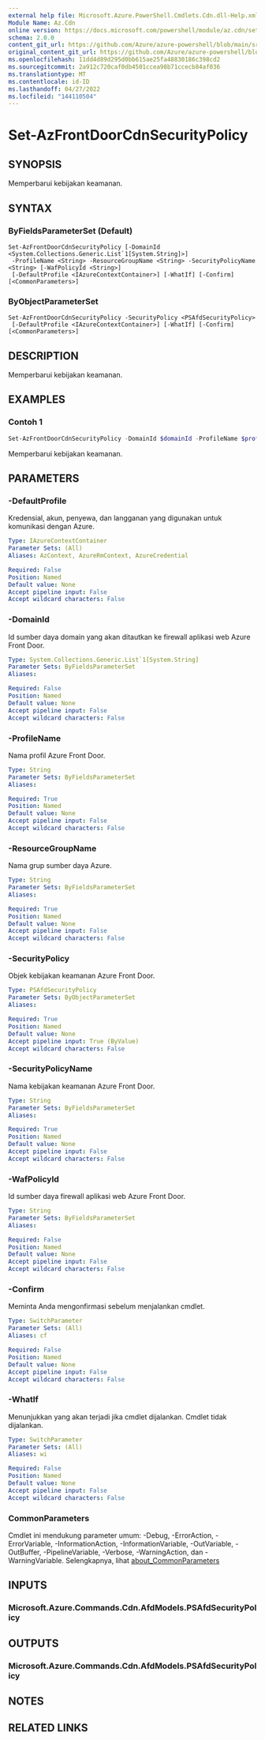 ```yaml
---
external help file: Microsoft.Azure.PowerShell.Cmdlets.Cdn.dll-Help.xml
Module Name: Az.Cdn
online version: https://docs.microsoft.com/powershell/module/az.cdn/set-azfrontdoorcdnsecuritypolicy
schema: 2.0.0
content_git_url: https://github.com/Azure/azure-powershell/blob/main/src/Cdn/Cdn/help/Set-AzFrontDoorCdnSecurityPolicy.md
original_content_git_url: https://github.com/Azure/azure-powershell/blob/main/src/Cdn/Cdn/help/Set-AzFrontDoorCdnSecurityPolicy.md
ms.openlocfilehash: 11dd4d89d295d0bb615ae25fa48830186c398cd2
ms.sourcegitcommit: 2a912c720caf0db4501ccea98b71ccecb84af036
ms.translationtype: MT
ms.contentlocale: id-ID
ms.lasthandoff: 04/27/2022
ms.locfileid: "144110504"
---
```

# Set-AzFrontDoorCdnSecurityPolicy

## SYNOPSIS
Memperbarui kebijakan keamanan.

## SYNTAX

### ByFieldsParameterSet (Default)
```
Set-AzFrontDoorCdnSecurityPolicy [-DomainId <System.Collections.Generic.List`1[System.String]>]
 -ProfileName <String> -ResourceGroupName <String> -SecurityPolicyName <String> [-WafPolicyId <String>]
 [-DefaultProfile <IAzureContextContainer>] [-WhatIf] [-Confirm] [<CommonParameters>]
```

### ByObjectParameterSet
```
Set-AzFrontDoorCdnSecurityPolicy -SecurityPolicy <PSAfdSecurityPolicy>
 [-DefaultProfile <IAzureContextContainer>] [-WhatIf] [-Confirm] [<CommonParameters>]
```

## DESCRIPTION
Memperbarui kebijakan keamanan.

## EXAMPLES

### Contoh 1
```powershell
Set-AzFrontDoorCdnSecurityPolicy -DomainId $domainId -ProfileName $profileName -ResourceGroupName $resourceGroupName -SecurityPolicyName $securityPolicyName -WafPolicyId $wafPolicyId
```

Memperbarui kebijakan keamanan.

## PARAMETERS

### -DefaultProfile
Kredensial, akun, penyewa, dan langganan yang digunakan untuk komunikasi dengan Azure.

```yaml
Type: IAzureContextContainer
Parameter Sets: (All)
Aliases: AzContext, AzureRmContext, AzureCredential

Required: False
Position: Named
Default value: None
Accept pipeline input: False
Accept wildcard characters: False
```

### -DomainId
Id sumber daya domain yang akan ditautkan ke firewall aplikasi web Azure Front Door.

```yaml
Type: System.Collections.Generic.List`1[System.String]
Parameter Sets: ByFieldsParameterSet
Aliases:

Required: False
Position: Named
Default value: None
Accept pipeline input: False
Accept wildcard characters: False
```

### -ProfileName
Nama profil Azure Front Door.

```yaml
Type: String
Parameter Sets: ByFieldsParameterSet
Aliases:

Required: True
Position: Named
Default value: None
Accept pipeline input: False
Accept wildcard characters: False
```

### -ResourceGroupName
Nama grup sumber daya Azure.

```yaml
Type: String
Parameter Sets: ByFieldsParameterSet
Aliases:

Required: True
Position: Named
Default value: None
Accept pipeline input: False
Accept wildcard characters: False
```

### -SecurityPolicy
Objek kebijakan keamanan Azure Front Door.

```yaml
Type: PSAfdSecurityPolicy
Parameter Sets: ByObjectParameterSet
Aliases:

Required: True
Position: Named
Default value: None
Accept pipeline input: True (ByValue)
Accept wildcard characters: False
```

### -SecurityPolicyName
Nama kebijakan keamanan Azure Front Door.

```yaml
Type: String
Parameter Sets: ByFieldsParameterSet
Aliases:

Required: True
Position: Named
Default value: None
Accept pipeline input: False
Accept wildcard characters: False
```

### -WafPolicyId
Id sumber daya firewall aplikasi web Azure Front Door.

```yaml
Type: String
Parameter Sets: ByFieldsParameterSet
Aliases:

Required: False
Position: Named
Default value: None
Accept pipeline input: False
Accept wildcard characters: False
```

### -Confirm
Meminta Anda mengonfirmasi sebelum menjalankan cmdlet.

```yaml
Type: SwitchParameter
Parameter Sets: (All)
Aliases: cf

Required: False
Position: Named
Default value: None
Accept pipeline input: False
Accept wildcard characters: False
```

### -WhatIf
Menunjukkan yang akan terjadi jika cmdlet dijalankan.
Cmdlet tidak dijalankan.

```yaml
Type: SwitchParameter
Parameter Sets: (All)
Aliases: wi

Required: False
Position: Named
Default value: None
Accept pipeline input: False
Accept wildcard characters: False
```

### CommonParameters
Cmdlet ini mendukung parameter umum: -Debug, -ErrorAction, -ErrorVariable, -InformationAction, -InformationVariable, -OutVariable, -OutBuffer, -PipelineVariable, -Verbose, -WarningAction, dan -WarningVariable. Selengkapnya, lihat [about_CommonParameters](http://go.microsoft.com/fwlink/?LinkID=113216)

## INPUTS

### Microsoft.Azure.Commands.Cdn.AfdModels.PSAfdSecurityPolicy

## OUTPUTS

### Microsoft.Azure.Commands.Cdn.AfdModels.PSAfdSecurityPolicy

## NOTES

## RELATED LINKS
